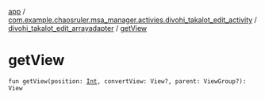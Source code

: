 [app](../../index.md) / [com.example.chaosruler.msa_manager.activies.divohi_takalot_edit_activity](../index.md) / [divohi_takalot_edit_arrayadapter](index.md) / [getView](.)

# getView

`fun getView(position: `[`Int`](https://kotlinlang.org/api/latest/jvm/stdlib/kotlin/-int/index.html)`, convertView: View?, parent: ViewGroup?): View`